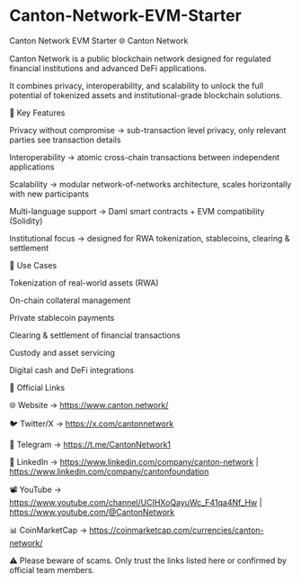 # Canton-Network-EVM-Starter
Canton Network EVM Starter
🌐 Canton Network

Canton Network is a public blockchain network designed for regulated financial institutions and advanced DeFi applications.

It combines privacy, interoperability, and scalability to unlock the full potential of tokenized assets and institutional-grade blockchain solutions.

🔑 Key Features

Privacy without compromise → sub-transaction level privacy, only relevant parties see transaction details

Interoperability → atomic cross-chain transactions between independent applications

Scalability → modular network-of-networks architecture, scales horizontally with new participants

Multi-language support → Daml smart contracts + EVM compatibility (Solidity)

Institutional focus → designed for RWA tokenization, stablecoins, clearing & settlement

🚀 Use Cases

Tokenization of real-world assets (RWA)

On-chain collateral management

Private stablecoin payments

Clearing & settlement of financial transactions

Custody and asset servicing

Digital cash and DeFi integrations

🔗 Official Links

🌐 Website → https://www.canton.network/

🐦 Twitter/X → https://x.com/cantonnetwork

💬 Telegram → https://t.me/CantonNetwork1

📜 LinkedIn → https://www.linkedin.com/company/canton-network
 | https://www.linkedin.com/company/cantonfoundation

📽️ YouTube → https://www.youtube.com/channel/UCIHXoQayuWc_F41qa4Nf_Hw
 | https://www.youtube.com/@CantonNetwork

📊 CoinMarketCap → https://coinmarketcap.com/currencies/canton-network/

⚠️ Please beware of scams. Only trust the links listed here or confirmed by official team members.
